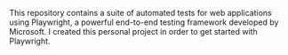 This repository contains a suite of automated tests for web applications using Playwright, a powerful end-to-end testing framework developed by Microsoft.
I created this personal project in order to get started with Playwright.
